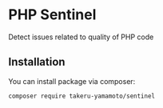 # PHP Sentinel

Detect issues related to quality of PHP code

## Installation

You can install package via composer:

```
composer require takeru-yamamoto/sentinel
```
